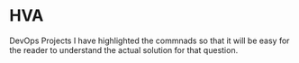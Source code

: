 # HVA
DevOps Projects
I have highlighted the commnads so that it will be easy for the reader to understand the actual solution for that question. 
